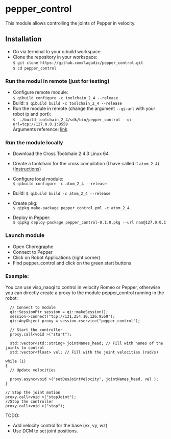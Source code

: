 # pepper_control
This module allows controlling the joints of Pepper in velocity. 

## Installation
* Go via terminal to your qibuild workspace
* Clone the repository in your workspace:   
`$ git clone https://github.com/lagadic/pepper_control.git`   
`$ cd pepper_control`   

### Run the modul in remote (just for testing)
* Configure remote module:  
`$ qibuild configure -c toolchain_2_4 --release`  
* Build:
`$ qibuild build -c toolchain_2_4 --release`
* Run the module in remote (change the argument `--qi-url`  with your robot ip and port):  
`$  ./build-toolchain_2_4/sdk/bin/pepper_control --qi-url=tcp://127.0.0.1:9559`    
 Arguments reference: [link](http://doc.aldebaran.com/2-4/dev/libqi/guide/qi-app-arguments.html)

### Run the module locally 
* Download the Cross Toolchain 2.4.3 Linux 64
* Create a toolchain for the cross compilation (I have called it `atom_2_4`) ([Instructions](http://doc.aldebaran.com/2-4/dev/cpp/install_guide.html#e-compile-and-run-an-example))   

* Configure local module:  
`$ qibuild configure -c atom_2_4 --release`  
* Build:
`$ qibuild build -c atom_2_4 --release`
* Create pkg:  
`$ qipkg make-package pepper_control.pml -c atom_2_4`
* Deploy in Pepper:  
`$ qipkg deploy-package pepper_control-0.1.0.pkg --url nao@127.0.0.1`

### Launch module  
* Open Choregraphe  
* Connect to Pepper  
* Click on Robot Applications (right corner)
* Find pepper_control and click on the green start buttons


### Example:
You can use visp_naoqi to control in velocity Romeo or Pepper, otherwise you can directly create a proxy to the module pepper_control running in the robot:

```
  // Connect to module
  qi::SessionPtr session = qi::makeSession();
  session->connect("tcp://131.254.10.126:9559");
  qi::AnyObject proxy = session->service("pepper_control");
  
  // Start the controller
  proxy.call<void >("start");
  
  std::vector<std::string> jointNames_head; // Fill with names of the joints to control
  std::vector<float> vel; // Fill with the joint velocities (rad/s)

while (1)
{
  // Update velocities
 
  proxy.async<void >("setDesJointVelocity", jointNames_head, vel );
}

// Stop the joint motion
proxy.call<void >("stopJoint");
//Stop the controller
proxy.call<void >("stop");

``` 



TODO:
* Add velocity control for the base (vx, vy, wz)
* Use DCM to set joint positions.
